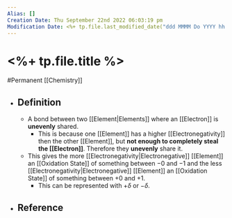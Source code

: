```yaml
---
Alias: []
Creation Date: Thu September 22nd 2022 06:03:19 pm 
Modification Date: <%+ tp.file.last_modified_date("ddd MMMM Do YYYY hh:mm:ss a") %>
---
```

# <%+ tp.file.title %>
#Permanent [[Chemistry]]

- ## Definition
	- A bond between two [[Element|Elements]] where an [[Electron]] is **unevenly** shared.
		- This is because one [[Element]] has a higher [[Electronegativity]] then the other [[Element]], but **not enough to completely steal the [[Electron]]**. Therefore they **unevenly** share it.
	- This gives the more [[Electronegativity|Electronegative]] [[Element]] an [[Oxidation State]] of something between $-0$ and $-1$ and the less [[Electronegativity|Electronegative]] [[Element]] an [[Oxidation State]] of something between $+0$ and $+1$.
		- This can be represented with $+\delta$ or $-\delta$.
- ## Reference